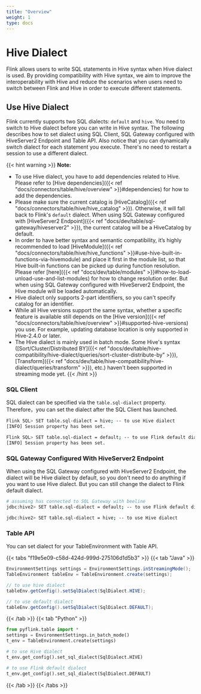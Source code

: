 ```yaml
---
title: "Overview"
weight: 1
type: docs
---
```

<!--
Licensed to the Apache Software Foundation (ASF) under one
or more contributor license agreements.  See the NOTICE file
distributed with this work for additional information
regarding copyright ownership.  The ASF licenses this file
to you under the Apache License, Version 2.0 (the
"License"); you may not use this file except in compliance
with the License.  You may obtain a copy of the License at
  http://www.apache.org/licenses/LICENSE-2.0
Unless required by applicable law or agreed to in writing,
software distributed under the License is distributed on an
"AS IS" BASIS, WITHOUT WARRANTIES OR CONDITIONS OF ANY
KIND, either express or implied.  See the License for the
specific language governing permissions and limitations
under the License.
-->

# Hive Dialect

Flink allows users to write SQL statements in Hive syntax when Hive dialect is used.
By providing compatibility with Hive syntax, we aim to improve the interoperability with Hive and reduce the scenarios when users need to switch between Flink and Hive in order to execute different statements.

## Use Hive Dialect

Flink currently supports two SQL dialects: `default` and `hive`. You need to switch to Hive dialect
before you can write in Hive syntax. The following describes how to set dialect using
SQL Client, SQL Gateway configured with HiveServer2 Endpoint and Table API. Also notice that you can dynamically switch dialect for each
statement you execute. There's no need to restart a session to use a different dialect.

{{< hint warning >}}
**Note:**

- To use Hive dialect, you have to add dependencies related to Hive. Please refer to [Hive dependencies]({{< ref "docs/connectors/table/hive/overview" >}}#dependencies) for how to add the dependencies.
- Please make sure the current catalog is [HiveCatalog]({{< ref "docs/connectors/table/hive/hive_catalog" >}}). Otherwise, it will fall back to Flink's `default` dialect.
  When using SQL Gateway configured with [HiveServer2 Endpoint]({{< ref "docs/dev/table/sql-gateway/hiveserver2" >}}), the current catalog will be a HiveCatalog by default.
- In order to have better syntax and semantic compatibility, it’s highly recommended to load [HiveModule]({{< ref "docs/connectors/table/hive/hive_functions" >}}#use-hive-built-in-functions-via-hivemodule) and
  place it first in the module list, so that Hive built-in functions can be picked up during function resolution.
  Please refer [here]({{< ref "docs/dev/table/modules" >}}#how-to-load-unload-use-and-list-modules) for how to change resolution order.
  But when using SQL Gateway configured with HiveServer2 Endpoint, the Hive module will be loaded automatically.
- Hive dialect only supports 2-part identifiers, so you can't specify catalog for an identifier.
- While all Hive versions support the same syntax, whether a specific feature is available still depends on the
  [Hive version]({{< ref "docs/connectors/table/hive/overview" >}}#supported-hive-versions) you use. For example, updating database
  location is only supported in Hive-2.4.0 or later.
- The Hive dialect is mainly used in batch mode. Some Hive's syntax ([Sort/Cluster/Distributed BY]({{< ref "docs/dev/table/hive-compatibility/hive-dialect/queries/sort-cluster-distribute-by" >}}), [Transform]({{< ref "docs/dev/table/hive-compatibility/hive-dialect/queries/transform" >}}), etc.)  haven't been supported in streaming mode yet.
{{< /hint >}}

### SQL Client

SQL dialect can be specified via the `table.sql-dialect` property.
Therefore，you can set the dialect after the SQL Client has launched. 

```bash
Flink SQL> SET table.sql-dialect = hive; -- to use Hive dialect
[INFO] Session property has been set.

Flink SQL> SET table.sql-dialect = default; -- to use Flink default dialect
[INFO] Session property has been set.
```

### SQL Gateway Configured With HiveServer2 Endpoint

When using the SQL Gateway configured with HiveServer2 Endpoint, the dialect will be Hive dialect by default, so you don't need to do anything if you want to use Hive dialect. But you can still
change the dialect to Flink default dialect.

```bash
# assuming has connected to SQL Gateway with beeline
jdbc:hive2> SET table.sql-dialect = default; -- to use Flink default dialect

jdbc:hive2> SET table.sql-dialect = hive; -- to use Hive dialect
```

### Table API

You can set dialect for your TableEnvironment with Table API.

{{< tabs "f19e5e09-c58d-424d-999d-275106d1d5b3" >}}
{{< tab "Java" >}}
```java
EnvironmentSettings settings = EnvironmentSettings.inStreamingMode();
TableEnvironment tableEnv = TableEnvironment.create(settings);

// to use hive dialect
tableEnv.getConfig().setSqlDialect(SqlDialect.HIVE);

// to use default dialect
tableEnv.getConfig().setSqlDialect(SqlDialect.DEFAULT);
```
{{< /tab >}}
{{< tab "Python" >}}
```python
from pyflink.table import *
settings = EnvironmentSettings.in_batch_mode()
t_env = TableEnvironment.create(settings)

# to use Hive dialect
t_env.get_config().set_sql_dialect(SqlDialect.HIVE)

# to use Flink default dialect
t_env.get_config().set_sql_dialect(SqlDialect.DEFAULT)
```
{{< /tab >}}
{{< /tabs >}}
